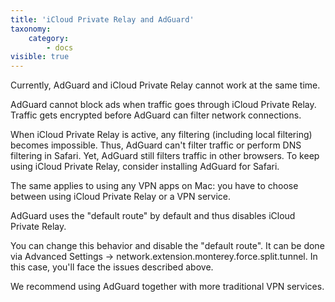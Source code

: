 ```yaml
---
title: 'iCloud Private Relay and AdGuard'
taxonomy:
    category:
        - docs
visible: true
---
```


Currently, AdGuard and iCloud Private Relay cannot work at the same time. 

AdGuard cannot block ads when traffic goes through iCloud Private Relay. Traffic gets encrypted before AdGuard can filter network connections. 

When iCloud Private Relay is active, any filtering (including local filtering) becomes impossible. Thus, AdGuard can't filter traffic or perform DNS filtering in Safari. Yet, AdGuard still filters traffic in other browsers. To keep using iCloud Private Relay, consider installing AdGuard for Safari. 

The same applies to using any VPN apps on Mac: you have to choose between using iCloud Private Relay or a VPN service.

AdGuard uses the "default route" by default and thus disables iCloud Private Relay.

You can change this behavior and disable the "default route". It can be done via Advanced Settings -> network.extension.monterey.force.split.tunnel. In this case, you'll face the issues described above.

We recommend using AdGuard together with more traditional VPN services.
